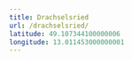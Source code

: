 ```yaml
---
title: Drachselsried
url: /drachselsried/
latitude: 49.107344100000006
longitude: 13.011453000000001
---
```

